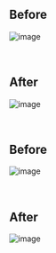 ## Before

![image](https://github.com/Digital1O1/NRF24_MultiReciever/assets/39348633/5932b270-2d30-40c5-9cc6-7ca184fb818e)

<br>

## After
![image](https://github.com/Digital1O1/NRF24_MultiReciever/assets/39348633/1ccd5316-e984-4a90-80d6-1405e5fc1b51)

<br>

## Before
![image](https://github.com/Digital1O1/NRF24_MultiReciever/assets/39348633/bcd90d68-7984-40a0-a972-4eb34b660606)

<br>

## After
![image](https://github.com/Digital1O1/NRF24_MultiReciever/assets/39348633/8bf7a404-3f99-44de-8bd0-4c9cb3c1fcdb)